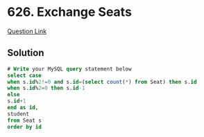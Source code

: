 # 626. Exchange Seats
[Question Link](https://leetcode.com/problems/exchange-seats/)
## Solution
```sql
# Write your MySQL query statement below
select case
when s.id%2!=0 and s.id=(select count(*) from Seat) then s.id
when s.id%2=0 then s.id-1
else
s.id+1
end as id,
student
from Seat s
order by id
```
